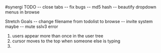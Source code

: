#synergi
TODO
-- close tabs
-- fix bugs
-- md5 hash
-- beautify dropdown menus in browse

Stretch Goals
-- change filename from todolist to browse
-- invite system maybe
-- mute sslv3 error


1. users appear more than once in the user tree
2. cursor moves to the top when someone else is typing
3. 	